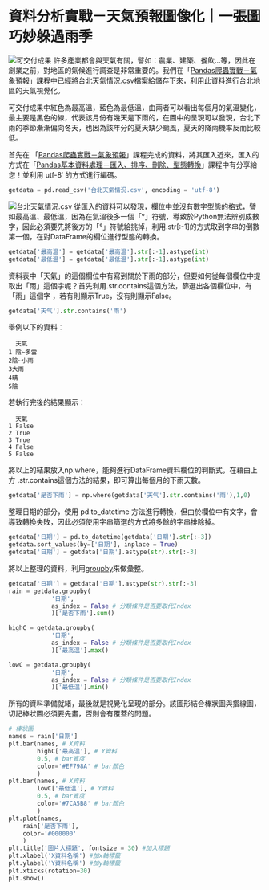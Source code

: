 # 資料分析實戰－天氣預報圖像化｜一張圖巧妙躲過雨季
![可交付成果](https://i.imgur.com/p3WwHer.png)
許多產業都會與天氣有關，譬如：農業、建築、餐飲…等，因此在創業之前，對地區的氣候進行調查是非常重要的。我們在「[Pandas爬蟲實戰－氣象預報](/class?c=3&a=90)」課程中已經將台北天氣情況.csv檔案給儲存下來，利用此資料進行台北地區的天氣視覺化。

可交付成果中紅色為最高溫，藍色為最低溫，由兩者可以看出每個月的氣溫變化，最主要是黑色的線，代表該月份有幾天是下雨的，在圖中的呈現可以發現，台北下雨的季節漸漸偏向冬天，也因為該年分的夏天缺少颱風，夏天的降雨機率反而比較低。

首先在 「[Pandas爬蟲實戰－氣象預報](/class?c=3&a=90)」課程完成的資料，將其匯入近來，匯入的方式在「[Pandas基本資料處理－匯入、排序、刪除、型態轉換](/class?c=1&a=42)」課程中有分享給您！並利用 utf-8′ 的方式進行編碼。
```python
getdata = pd.read_csv('台北天氣情況.csv', encoding = 'utf-8')
```
![台北天氣情況.csv](https://i.imgur.com/oYSgQ2C.png)
從匯入的資料可以發現，欄位中並沒有數字型態的格式，譬如最高溫、最低溫，因為在氣溫後多一個「°」符號，導致於Python無法辨別成數字，因此必須要先將後方的「°」符號給挑掉，利用.str[:-1]的方式取到字串的倒數第一個，在對DataFrame的欄位進行型態的轉換。
```python
getdata['最高温'] = getdata['最高温'].str[:-1].astype(int)
getdata['最低温'] = getdata['最低温'].str[:-1].astype(int)
```
資料表中「天氣」的這個欄位中有寫到關於下雨的部分，但要如何從每個欄位中提取出「雨」這個字呢？首先利用.str.contains這個方法，篩選出各個欄位中，有 「雨」這個字 ，若有則顯示True，沒有則顯示False。
```python
getdata['天气'].str.contains('雨')
```

舉例以下的資料：
```
  天氣
1 陰~多雲
2陰~小雨
3大雨
4晴
5陰
```
若執行完後的結果顯示：
```
  天氣
1 False
2 True
3 True
4 False
5 False
```
將以上的結果放入np.where，能夠進行DataFrame資料欄位的判斷式，在藉由上方 .str.contains這個方法的結果，即可算出每個月的下雨天數。
```python
getdata['是否下雨'] = np.where(getdata['天气'].str.contains('雨'),1,0)
```
整理日期的部分，使用 pd.to_datetime 方法進行轉換，但由於欄位中有文字，會導致轉換失敗，因此必須使用字串篩選的方式將多餘的字串排除掉。
```python
getdata['日期'] = pd.to_datetime(getdata['日期'].str[:-3])
getdata.sort_values(by=['日期'], inplace = True)
getdata['日期'] = getdata['日期'].astype(str).str[:-3]
```
將以上整理的資料，利用[groupby](/class?c=1&a=43)來做彙整。
```python
getdata['日期'] = getdata['日期'].astype(str).str[:-3]
rain = getdata.groupby(
            '日期',
            as_index = False # 分類條件是否要取代Index
            )['是否下雨'].sum()

highC = getdata.groupby(
            '日期',
            as_index = False # 分類條件是否要取代Index
            )['最高温'].max()

lowC = getdata.groupby(
            '日期',
            as_index = False # 分類條件是否要取代Index
            )['最低温'].min()
```
所有的資料準備就緒，最後就是視覺化呈現的部分。該圖形結合棒狀圖與摺線圖，切記棒狀圖必須要先畫，否則會有覆蓋的問題。
```python
# 棒狀圖
names = rain['日期']
plt.bar(names, # X資料
        highC['最高温'], # Y資料
        0.5, # bar寬度
        color='#EF798A' # bar顏色
        )
plt.bar(names, # X資料
        lowC['最低温'], # Y資料
        0.5, # bar寬度
        color='#7CA5B8' # bar顏色
        )
plt.plot(names,
    rain['是否下雨'],
    color='#000000'
    )
plt.title('圖片大標題', fontsize = 30) #加入標題
plt.xlabel('X資料名稱') #加x軸標籤
plt.ylabel('Y資料名稱') #加y軸標籤
plt.xticks(rotation=30)
plt.show()
```
